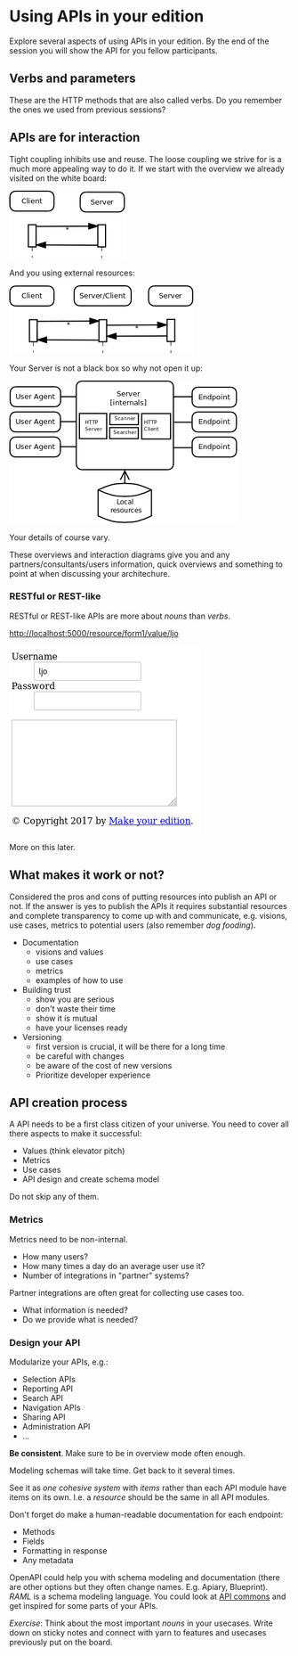 # Using APIs in your edition
Explore several aspects of using APIs in your edition. By the end of the session you will show the API for you fellow participants.

## Verbs and parameters
These are the HTTP methods that are also called verbs. Do you remember the ones we used from previous sessions?

## APIs are for interaction
Tight coupling inhibits use and reuse. The loose coupling we strive for is a much more appealing way to do it. If we start with the overview we already visited on the white board: 

![Simple Client-Server interaction](images/Client-server-overview.png)

And you using external resources:

![Client-Server and external Client-Server interaction](images/Client-server-external-overview.png)

Your Server is not a black box so why not open it up:

![Server overview and (internals)](images/Server-overview.png)

Your details of course vary.

These overviews and interaction diagrams give you and any partners/consultants/users information, quick overviews and something to point at when discussing your architechure.


### RESTful or REST-like
RESTful or REST-like APIs are more about _nouns_ than _verbs_.

<http://localhost:5000/resource/form1/value/ljo>

![Response from request with prefilled value](images/url-form1-value-response.png)

More on this later.


## What makes it work or not?
Considered the pros and cons of putting resources into publish an API or not.
If the answer is yes to publish the APIs it requires substantial resources and complete transparency to come up with and communicate, e.g. visions, use cases, metrics to potential users (also remember *_dog fooding_*). 

* Documentation
  - visions and values
  - use cases
  - metrics
  - examples of how to use
* Building trust
  - show you are serious
  - don't waste their time
  - show it is mutual
  - have your licenses ready
* Versioning
  - first version is crucial, it will be there for a long time
  - be careful with changes
  - be aware of the cost of new versions
  - Prioritize developer experience

## API creation process
A API needs to be a first class citizen of your universe. You need to cover all there aspects to make it successful: 

* Values (think elevator pitch)
* Metrics
* Use cases
* API design and create schema model

Do not skip any of them.

### Metrics
Metrics need to be non-internal.

* How many users?
* How many times a day do an average user use it?
* Number of integrations in "partner" systems?

Partner integrations are often great for collecting use cases too. 

* What information is needed?
* Do we provide what is needed?

### Design your API
Modularize your APIs, e.g.:

* Selection APIs
* Reporting API
* Search API
* Navigation APIs
* Sharing API
* Administration API
* ...

**Be consistent**. Make sure to be in overview mode often enough.

Modeling schemas will take time. Get back to it several times. 

See it as _one cohesive system_ with _items_ rather than each API module have items on its own. I.e. a _resource_ should be the same in all API modules. 

Don't forget do make a human-readable documentation for each endpoint:

* Methods
* Fields
* Formatting in response
* Any metadata

OpenAPI could help you with schema modeling and documentation (there are other options but they often change names. E.g. Apiary, Blueprint). _RAML_ is a schema modeling language. You could look at [API commons](http://apicommons.org/) and get inspired for some parts of your APIs.

*Exercise*: Think about the most important _nouns_ in your usecases. Write down on sticky notes and connect with yarn to features and usecases previously put on the board.

